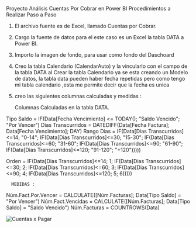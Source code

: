 Proyecto Análisis Cuentas Por Cobrar en Power BI
Procedimientos a Realizar Paso a Paso
1. El archivo fuente es de Excel, llamado Cuentas por Cobrar.
2. Cargo la fuente de datos para el este caso es un Excel la tabla DATA a Power BI.
3. Importo la imagen de fondo, para usar como fondo del Daschoard
4. Creo la tabla Calendario (CalendarAuto) y la vincularlo con el campo de la tabla DATA
al Crear la tabla Calendario ya se esta creando un Modelo de datos, la tabla data pueden haber fecha repetidas
pero como tengo mi tabla calendario ,esta me permite decir que la fecha es unica 
8. creo las siguientes  columnas calculadas y  medidas : 

   Columnas Calculadas en la tabla DATA.
   
Tipo Saldo = IF(Data[Fecha Vencimiento] <= TODAY(); "Saldo Vencido"; "Por Vencer") 
Dias Transcurridos = DATEDIFF(Data[Fecha Factura]; Data[Fecha Vencimiento]; DAY) 
Rango Dias = IF(Data[Dias Transcurridos]<=14; "0-14";
                IF(Data[Dias Transcurridos]<=30; "15-30";
                IF(Data[Dias Transcurridos]<=60; "31-60";
                IF(Data[Dias Transcurridos]<=90; "61-90";
                IF(Data[Dias Transcurridos]<=120; "91-120"; "+120"))))) 

Orden = IF(Data[Dias Transcurridos]<=14; 1;
            IF(Data[Dias Transcurridos]<=30; 2;
            IF(Data[Dias Transcurridos]<=60; 3;
            IF(Data[Dias Transcurridos]<=90; 4;
            IF(Data[Dias Transcurridos]<=120; 5; 6))))) 

      MEDIDAS : 
Núm.Fact.Por.Vencer = CALCULATE([Núm.Facturas]; Data[Tipo Saldo] = "Por Vencer") 
Núm.Fact.Vencidas = CALCULATE([Núm.Facturas]; Data[Tipo Saldo] = "Saldo Vencido") 
Núm.Facturas = COUNTROWS(Data)

![Cuentas x Pagar ](https://github.com/user-attachments/assets/f6b413ba-3287-4360-aabe-78597e3c0c30)
